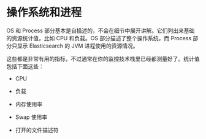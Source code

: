 # 操作系统和进程

OS 和 Process 部分基本是自描述的，不会在细节中展开讲解。它们列出来基础的资源统计值，比如 CPU 和负载。OS 部分描述了整个操作系统，而 Process 部分只显示 Elasticsearch 的 JVM 进程使用的资源情况。

这些都是非常有用的指标，不过通常在你的监控技术栈里已经都测量好了。统计值包括下面这些：

* CPU

* 负载

* 内存使用率

* Swap 使用率

* 打开的文件描述符

